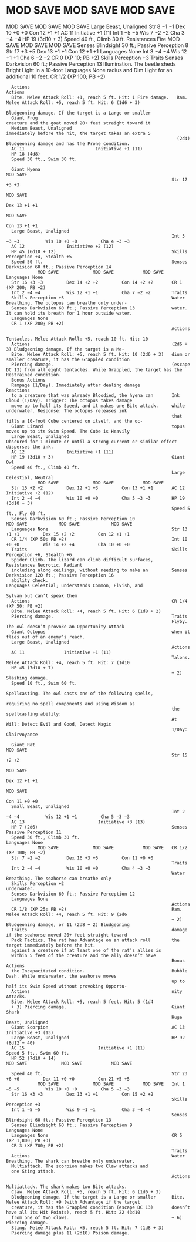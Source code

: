 # MOD SAVE             MOD SAVE            MOD SAVE

MOD SAVE             MOD SAVE            MOD SAVE
                                                                     Large Beast, Unaligned
      Str 8 −1 −1          Dex 10 +0 +0         Con 12 +1 +1         AC 11 		                   Initiative +1 (11)
      Int 1 −5 −5          Wis 7 −2 −2          Cha 3 −4 −4          HP 19 (3d10 + 3)
                                                                     Speed 40 ft., Climb 30 ft.
      Resistances Fire                                                         MOD SAVE             MOD SAVE           MOD SAVE
      Senses Blindsight 30 ft.; Passive Perception 8                 Str 17 +3 +5         Dex 13 +1 +1         Con 12 +1 +1
      Languages None
                                                                     Int 3 −4 −4          Wis 12 +1 +1         Cha 6 −2 −2
      CR 0 (XP 10; PB +2)
                                                                     Skills Perception +3
      Traits                                                         Senses Darkvision 60 ft.; Passive Perception 13
      Illumination. The beetle sheds Bright Light in a 10-foot       Languages None
      radius and Dim Light for an additional 10 feet.                CR 1/2 (XP 100; PB +2)

      Actions                                                        Actions
      Bite. Melee Attack Roll: +1, reach 5 ft. Hit: 1 Fire damage.   Ram. Melee Attack Roll: +5, reach 5 ft. Hit: 6 (1d6 + 3)
                                                                     Bludgeoning damage. If the target is a Large or smaller
      Giant Frog                                                     creature and the goat moved 20+ feet straight toward it
      Medium Beast, Unaligned                                        immediately before the hit, the target takes an extra 5
                                                                     (2d4) Bludgeoning damage and has the Prone condition.
      AC 11 		                  Initiative +1 (11)
      HP 18 (4d8)
      Speed 30 ft., Swim 30 ft.

      Giant Hyena                                                            MOD SAVE
                                                                   Str 17 +3 +3
                                                                                                 MOD SAVE
                                                                                        Dex 13 +1 +1
                                                                                                                     MOD SAVE
                                                                                                             Con 13 +1 +1
      Large Beast, Unaligned
                                                                   Int 5 −3 −3          Wis 10 +0 +0         Cha 4 −3 −3
      AC 12                Initiative +2 (12)
      HP 45 (6d10 + 12)                                            Skills Perception +4, Stealth +5
      Speed 50 ft.                                                 Senses Darkvision 60 ft.; Passive Perception 14
                MOD SAVE             MOD SAVE           MOD SAVE   Languages None
      Str 16 +3 +3         Dex 14 +2 +2         Con 14 +2 +2       CR 1 (XP 200; PB +2)
      Int 2 −4 −4          Wis 12 +1 +1         Cha 7 −2 −2        Traits
      Skills Perception +3                                         Water Breathing. The octopus can breathe only under-
      Senses Darkvision 60 ft.; Passive Perception 13              water. It can hold its breath for 1 hour outside water.
      Languages None
      CR 1 (XP 200; PB +2)
                                                                   Actions
                                                                   Tentacles. Melee Attack Roll: +5, reach 10 ft. Hit: 10
      Actions                                                      (2d6 + 3) Bludgeoning damage. If the target is a Me-
      Bite. Melee Attack Roll: +5, reach 5 ft. Hit: 10 (2d6 + 3)   dium or smaller creature, it has the Grappled condition
      Piercing damage.                                             (escape DC 13) from all eight tentacles. While Grappled, the target has the Restrained condition.
      Bonus Actions
      Rampage (1/Day). Immediately after dealing damage            Reactions
      to a creature that was already Bloodied, the hyena can       Ink Cloud (1/Day). Trigger: The octopus takes damage
      move up to half its Speed, and it makes one Bite attack.     while underwater. Response: The octopus releases ink
                                                                   that fills a 10-foot Cube centered on itself, and the oc-
      Giant Lizard                                                 topus moves up to its Swim Speed. The Cube is Heavily
      Large Beast, Unaligned                                       Obscured for 1 minute or until a strong current or similar effect disperses the ink.
      AC 12                Initiative +1 (11)
      HP 19 (3d10 + 3)                                             Giant Owl
      Speed 40 ft., Climb 40 ft.
                                                                   Large Celestial, Neutral
                MOD SAVE             MOD SAVE           MOD SAVE
      Str 15 +2 +2         Dex 12 +1 +3         Con 13 +1 +1       AC 12		                    Initiative +2 (12)
      Int 2 −4 −4          Wis 10 +0 +0         Cha 5 −3 −3        HP 19 (3d10 + 3)
                                                                   Speed 5 ft., Fly 60 ft.
      Senses Darkvision 60 ft.; Passive Perception 10                        MOD SAVE            MOD SAVE            MOD SAVE
      Languages None                                               Str 13 +1 +1         Dex 15 +2 +2         Con 12 +1 +1
      CR 1/4 (XP 50; PB +2)                                        Int 10 +0 +0         Wis 14 +2 +4         Cha 10 +0 +0
      Traits                                                       Skills Perception +6, Stealth +6
      Spider Climb. The lizard can climb difficult surfaces,       Resistances Necrotic, Radiant
      including along ceilings, without needing to make an         Senses Darkvision 120 ft.; Passive Perception 16
      ability check.                                               Languages Celestial; understands Common, Elvish, and
                                                                     Sylvan but can’t speak them
      Actions                                                      CR 1/4 (XP 50; PB +2)
      Bite. Melee Attack Roll: +4, reach 5 ft. Hit: 6 (1d8 + 2)
      Piercing damage.                                             Traits
                                                                   Flyby. The owl doesn’t provoke an Opportunity Attack
      Giant Octopus                                                when it flies out of an enemy’s reach.
      Large Beast, Unaligned
                                                                   Actions
      AC 11               Initiative +1 (11)
                                                                   Talons. Melee Attack Roll: +4, reach 5 ft. Hit: 7 (1d10
      HP 45 (7d10 + 7)
                                                                   + 2) Slashing damage.
      Speed 10 ft., Swim 60 ft.
                                                                   Spellcasting. The owl casts one of the following spells,
                                                                   requiring no spell components and using Wisdom as
                                                                   the spellcasting ability:
                                                                   At Will: Detect Evil and Good, Detect Magic
                                                                   1/Day: Clairvoyance

      Giant Rat                                                              MOD SAVE
                                                                   Str 15 +2 +2
                                                                                                  MOD SAVE
                                                                                        Dex 12 +1 +1
                                                                                                                     MOD SAVE
                                                                                                             Con 11 +0 +0
      Small Beast, Unaligned
                                                                   Int 2 −4 −4          Wis 12 +1 +1         Cha 5 −3 −3
      AC 13 		                   Initiative +3 (13)
      HP 7 (2d6)                                                   Senses Passive Perception 11
      Speed 30 ft., Climb 30 ft.                                   Languages None
                MOD SAVE             MOD SAVE           MOD SAVE   CR 1/2 (XP 100; PB +2)
      Str 7 −2 −2          Dex 16 +3 +5         Con 11 +0 +0
                                                                   Traits
      Int 2 −4 −4          Wis 10 +0 +0         Cha 4 −3 −3
                                                                   Water Breathing. The seahorse can breathe only
      Skills Perception +2                                         underwater.
      Senses Darkvision 60 ft.; Passive Perception 12
      Languages None
                                                                   Actions
      CR 1/8 (XP 25; PB +2)                                        Ram. Melee Attack Roll: +4, reach 5 ft. Hit: 9 (2d6
                                                                   + 2) Bludgeoning damage, or 11 (2d8 + 2) Bludgeoning
      Traits                                                       damage if the seahorse moved 20+ feet straight toward
      Pack Tactics. The rat has Advantage on an attack roll        the target immediately before the hit.
      against a creature if at least one of the rat’s allies is
      within 5 feet of the creature and the ally doesn’t have
                                                                   Bonus Actions
      the Incapacitated condition.                                 Bubble Dash. While underwater, the seahorse moves
                                                                   up to half its Swim Speed without provoking Opportu-
      Actions                                                      nity Attacks.
      Bite. Melee Attack Roll: +5, reach 5 feet. Hit: 5 (1d4
      + 3) Piercing damage.                                        Giant Shark
                                                                   Huge Beast, Unaligned
      Giant Scorpion                                               AC 13 		                   Initiative +3 (13)
      Large Beast, Unaligned                                       HP 92 (8d12 + 40)
      AC 15 		                   Initiative +1 (11)                Speed 5 ft., Swim 60 ft.
      HP 52 (7d10 + 14)                                                      MOD SAVE             MOD SAVE           MOD SAVE

      Speed 40 ft.                                                 Str 23 +6 +6         Dex 11 +0 +0         Con 21 +5 +5
                MOD SAVE             MOD SAVE           MOD SAVE   Int 1 −5 −5          Wis 10 +0 +0         Cha 5 −3 −3
      Str 16 +3 +3         Dex 13 +1 +1         Con 15 +2 +2
                                                                   Skills Perception +3
      Int 1 −5 −5          Wis 9 −1 −1          Cha 3 −4 −4
                                                                   Senses Blindsight 60 ft.; Passive Perception 13
      Senses Blindsight 60 ft.; Passive Perception 9               Languages None
      Languages None                                               CR 5 (XP 1,800; PB +3)
      CR 3 (XP 700; PB +2)
                                                                   Traits
      Actions                                                      Water Breathing. The shark can breathe only underwater.
      Multiattack. The scorpion makes two Claw attacks and
      one Sting attack.
                                                                   Actions
                                                                   Multiattack. The shark makes two Bite attacks.
      Claw. Melee Attack Roll: +5, reach 5 ft. Hit: 6 (1d6 + 3)
      Bludgeoning damage. If the target is a Large or smaller      Bite. Melee Attack Roll: +9 (with Advantage if the target
      creature, it has the Grappled condition (escape DC 13)       doesn’t have all its Hit Points), reach 5 ft. Hit: 22 (3d10
      from one of two claws.                                       + 6) Piercing damage.
      Sting. Melee Attack Roll: +5, reach 5 ft. Hit: 7 (1d8 + 3)
      Piercing damage plus 11 (2d10) Poison damage.

